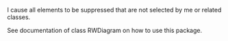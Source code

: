 I cause all elements to be suppressed that are not selected by me or related classes.

See documentation of class RWDiagram on how to use this package.